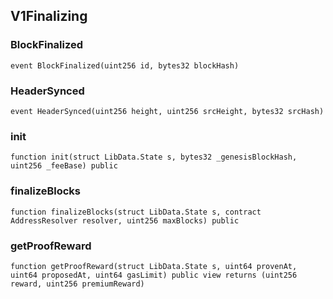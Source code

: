 ## V1Finalizing

### BlockFinalized

```solidity
event BlockFinalized(uint256 id, bytes32 blockHash)
```

### HeaderSynced

```solidity
event HeaderSynced(uint256 height, uint256 srcHeight, bytes32 srcHash)
```

### init

```solidity
function init(struct LibData.State s, bytes32 _genesisBlockHash, uint256 _feeBase) public
```

### finalizeBlocks

```solidity
function finalizeBlocks(struct LibData.State s, contract AddressResolver resolver, uint256 maxBlocks) public
```

### getProofReward

```solidity
function getProofReward(struct LibData.State s, uint64 provenAt, uint64 proposedAt, uint64 gasLimit) public view returns (uint256 reward, uint256 premiumReward)
```


